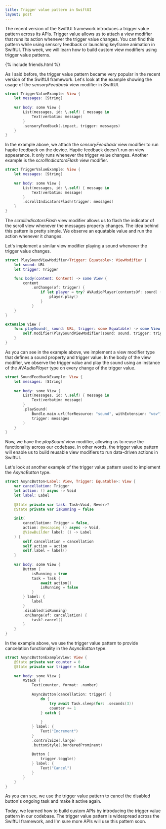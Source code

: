 ```yaml
---
title: Trigger value pattern in SwiftUI
layout: post
---
```


The recent version of the SwiftUI framework introduces a trigger value pattern across its APIs. Trigger value allows us to attach a view modifier that runs its action whenever the trigger value changes. You can find this pattern while using sensory feedback or launching keyframe animation in SwiftUI. This week, we will learn how to build custom view modifiers using trigger value patterns.

{% include friends.html %}

As I said before, the trigger value pattern became very popular in the recent version of the SwiftUI framework. Let's look at the example showing the usage of the *sensoryFeedback* view modifier in SwiftUI.

```swift
struct TriggerValueExample: View {
    let messages: [String]
    
    var body: some View {
        List(messages, id: \.self) { message in
            Text(verbatim: message)
        }
        .sensoryFeedback(.impact, trigger: messages)
    }
}
```

In the example above, we attach the *sensoryFeedback* view modifier to run haptic feedback on the device. Haptic feedback doesn't run on view appearance. It only runs whenever the trigger value changes. Another example is the *scrollIndicatorsFlash* view modifier.

```swift
struct TriggerValueExample: View {
    let messages: [String]
    
    var body: some View {
        List(messages, id: \.self) { message in
            Text(verbatim: message)
        }
        .scrollIndicatorsFlash(trigger: messages)
    }
}
```

The *scrollIndicatorsFlash* view modifier allows us to flash the indicator of the scroll view whenever the messages property changes. The idea behind this pattern is pretty simple. We observe an equatable value and run the action whenever it changes.

Let's implement a similar view modifier playing a sound whenever the trigger value changes.

```swift
struct PlaySoundViewModifier<Trigger: Equatable>: ViewModifier {
    let sound: URL
    let trigger: Trigger

    func body(content: Content) -> some View {
        content
            .onChange(of: trigger) {
                if let player = try? AVAudioPlayer(contentsOf: sound) {
                    player.play()
                }
            }
    }
}

extension View {
    func playSound(_ sound: URL, trigger: some Equatable) -> some View {
        self.modifier(PlaySoundViewModifier(sound: sound, trigger: trigger))
    }
}
```

As you can see in the example above, we implement a view modifier type that defines a sound property and trigger value. In the body of the view modifier, we observe the trigger value and play the sound using an instance of the *AVAudioPlayer* type on every change of the trigger value.

```swift
struct SoundFeedbackExample: View {
    let messages: [String]
    
    var body: some View {
        List(messages, id: \.self) { message in
            Text(verbatim: message)
        }
        .playSound(
            Bundle.main.url(forResource: "sound", withExtension: "wav")!,
            trigger: messages
        )
    }
}
```

Now, we have the *playSound* view modifier, allowing us to reuse the functionality across our codebase. In other words, the trigger value pattern will enable us to build reusable view modifiers to run data-driven actions in SwiftUI.

Let's look at another example of the trigger value pattern used to implement the *AsyncButton* type.

```swift
struct AsyncButton<Label: View, Trigger: Equatable>: View {
    var cancellation: Trigger
    let action: () async -> Void
    let label: Label
    
    @State private var task: Task<Void, Never>?
    @State private var isRunning = false
    
    init(
        cancellation: Trigger = false,
        action: @escaping () async -> Void,
        @ViewBuilder label: () -> Label
    ) {
        self.cancellation = cancellation
        self.action = action
        self.label = label()
    }
    
    var body: some View {
        Button {
            isRunning = true
            task = Task {
                await action()
                isRunning = false
            }
        } label: {
            label
        }
        .disabled(isRunning)
        .onChange(of: cancellation) {
            task?.cancel()
        }
    }
}
```

In the example above, we use the trigger value pattern to provide cancelation functionality in the *AsyncButton* type.

```swift
struct AsyncButtonExampleView: View {
    @State private var counter = 0
    @State private var trigger = false
    
    var body: some View {
        VStack {
            Text(counter, format: .number)
            
            AsyncButton(cancellation: trigger) {
                do {
                    try await Task.sleep(for: .seconds(3))
                    counter += 1
                } catch {
                    
                }
            } label: {
                Text("Increment")
            }
            .controlSize(.large)
            .buttonStyle(.borderedProminent)
            
            Button {
                trigger.toggle()
            } label: {
                Text("Cancel")
            }
        }
    }
}
```

As you can see, we use the trigger value pattern to cancel the disabled button's ongoing task and make it active again.

Today, we learned how to build custom APIs by introducing the trigger value pattern in our codebase. The trigger value pattern is widespread across the SwiftUI framework, and I'm sure more APIs will use this pattern soon.
